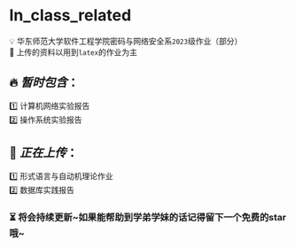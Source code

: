 # In_class_related

💡 华东师范大学软件工程学院密码与网络安全系`2023`级作业（部分）  
📌 上传的资料以用到`latex`的作业为主

## 🔥 ***暂时包含***：  
1️⃣ 计算机网络实验报告  
2️⃣ 操作系统实验报告  

## 🚀 ***正在上传***：  
1️⃣ 形式语言与自动机理论作业  
2️⃣ 数据库实践报告

### ⏳ 将会持续更新\~如果能帮助到学弟学妹的话记得留下一个免费的star哦\~  
